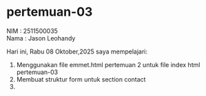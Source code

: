 # pertemuan-03
NIM : 2511500035<br>
Nama : Jason Leohandy

Hari ini, Rabu 08 Oktober,2025 saya mempelajari:
<ol>
 <li>Menggunakan file emmet.html pertemuan 2 untuk file index html pertemuan-03</li>
 <li>Membuat struktur form untuk section contact</li>
 <li></li>
 </ol>